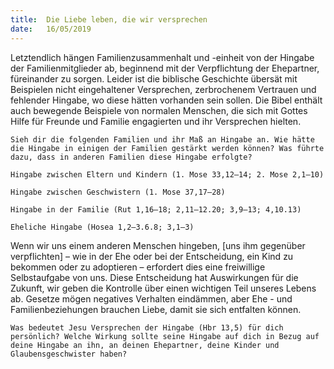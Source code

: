 ```yaml
---
title:  Die Liebe leben, die wir versprechen
date:   16/05/2019
---
```


Letztendlich hängen Familienzusammenhalt und -einheit von der Hingabe der Familienmitglieder ab, beginnend mit der Verpflichtung der Ehepartner, füreinander zu sorgen. Leider ist die biblische Geschichte übersät mit Beispielen nicht eingehaltener Versprechen, zerbrochenem Vertrauen und fehlender Hingabe, wo diese hätten vorhanden sein sollen. Die Bibel enthält auch bewegende Beispiele von normalen Menschen, die sich mit Gottes Hilfe für Freunde und Familie engagierten und ihr Versprechen hielten.

`Sieh dir die folgenden Familien und ihr Maß an Hingabe an. Wie hätte die Hingabe in einigen der Familien gestärkt werden können? Was führte dazu, dass in anderen Familien diese Hingabe erfolgte?`

`Hingabe zwischen Eltern und Kindern (1. Mose 33,12–14; 2. Mose 2,1–10)`

`Hingabe zwischen Geschwistern (1. Mose 37,17–28)`

`Hingabe in der Familie (Rut 1,16–18; 2,11–12.20; 3,9–13; 4,10.13)`

`Eheliche Hingabe (Hosea 1,2–3.6.8; 3,1–3)`

Wenn wir uns einem anderen Menschen hingeben, [uns ihm gegenüber verpflichten] – wie in der Ehe oder bei der Entscheidung, ein Kind zu bekommen oder zu adoptieren – erfordert dies eine freiwillige Selbstaufgabe von uns. Diese Entscheidung hat Auswirkungen für die Zukunft, wir geben die Kontrolle über einen wichtigen Teil unseres Lebens ab. Gesetze mögen negatives Verhalten eindämmen, aber Ehe - und Familienbeziehungen brauchen Liebe, damit sie sich entfalten können.

`Was bedeutet Jesu Versprechen der Hingabe (Hbr 13,5) für dich persönlich? Welche Wirkung sollte seine Hingabe auf dich in Bezug auf deine Hingabe an ihn, an deinen Ehepartner, deine Kinder und Glaubensgeschwister haben?`
